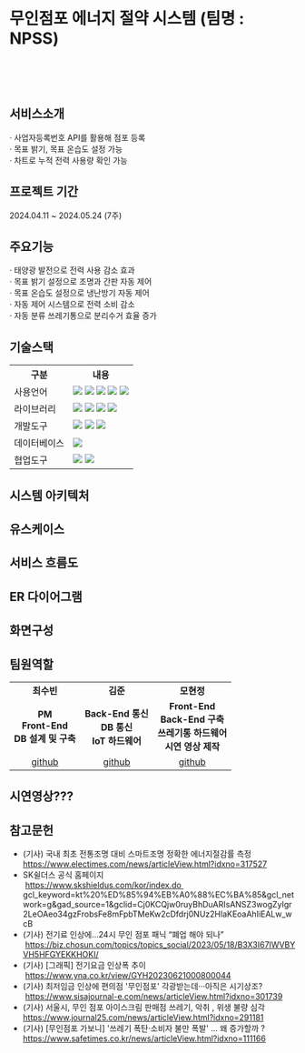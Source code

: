 # 무인점포 에너지 절약 시스템 (팀명 : NPSS)
<br/><br/><br/>

## 서비스소개
· 사업자등록번호 API를 활용해 점포 등록<br/>
· 목표 밝기, 목표 온습도 설정 가능<br/>
· 차트로 누적 전력 사용량 확인 가능<br/>

## 프로젝트 기간
2024.04.11 ~ 2024.05.24 (7주)

## 주요기능
· 태양광 발전으로 전력 사용 감소 효과<br/>
· 목표 밝기 설정으로 조명과 간판 자동 제어<br/>
· 목표 온습도 설정으로 냉난방기 자동 제어<br/>
· 자동 제어 시스템으로 전력 소비 감소<br/>
· 자동 분류 쓰레기통으로 분리수거 효율 증가<br/>

## 기술스택
<table>
    <tr>
        <th>구분</th>
        <th>내용</th>
    </tr>
    <tr>
        <td>사용언어</td>
        <td>
          <img src="https://img.shields.io/badge/Python-3776AB?style=for-the-badge&logo=Python&logoColor=white"/>
          <img src="https://img.shields.io/badge/C++-00599C?style=for-the-badge&logo=C++&logoColor=white"/> 
          <img src="https://img.shields.io/badge/JavaScript-F7DF1E?style=for-the-badge&logo=JavaScript&logoColor=white"/>
          <img src="https://img.shields.io/badge/React-61DAFB?style=for-the-badge&logo=React&logoColor=black">
          <img src="https://img.shields.io/badge/Node.js-339933?style=for-the-badge&logo=Node.js&logoColor=white"/>
        </td>
    </tr>
    <tr>
        <td>라이브러리</td>
        <td>
          <img src="https://img.shields.io/badge/AWS-%23FF9900.svg?style=for-the-badge&logo=amazon-aws&logoColor=white" > 
            <img src="https://img.shields.io/badge/BootStrap-7952B3?style=for-the-badge&logo=BootStrap&logoColor=white"/>
          <img src="https://img.shields.io/badge/React_Router-CA4245?style=for-the-badge&logo=react-router&logoColor=white">
<img src="https://img.shields.io/badge/Axios-007CE2?style=for-the-badge&logo=axios&logoColor=white" >
        </td>
    </tr>
    <tr>
        <td>개발도구</td>
        <td>
            <img src="https://img.shields.io/badge/RaspberryPi-A22846?style=for-the-badge&logo=RaskpberryPi&logoColor=white"/>
            <img src="https://img.shields.io/badge/Arduino-00979D?style=for-the-badge&logo=Arduino&logoColor=white"/>
            <img src="https://img.shields.io/badge/VSCode-007ACC?style=for-the-badge&logo=VisualStudioCode&logoColor=white"/>
        </td>
    </tr>
    <tr>
        <td>데이터베이스</td>
        <td>
            <img src="https://img.shields.io/badge/Oracle 11g-F80000?style=for-the-badge&logo=Oracle&logoColor=white"/>
        </td>
    </tr>
    <tr>
        <td>협업도구</td>
        <td>
            <img src="https://img.shields.io/badge/Git-F05032?style=for-the-badge&logo=Git&logoColor=white"/>
            <img src="https://img.shields.io/badge/GitHub-181717?style=for-the-badge&logo=GitHub&logoColor=white"/>
        </td>
    </tr>
</table>


## 시스템 아키텍처

## 유스케이스


## 서비스 흐름도


## ER 다이어그램


## 화면구성


## 팀원역할
<table>
  <tr>
    <td align="center"><strong>최수빈</strong></td>
    <td align="center"><strong>김준</strong></td>
    <td align="center"><strong>모현정</strong></td>
  </tr>
  <tr>
    <td align="center"><b>PM<br/>Front-End<br/>DB 설계 및 구축</b></td>
    <td align="center"><b>Back-End 통신<br/>DB 통신<br/>IoT 하드웨어</b></td>
    <td align="center"><b>Front-End<br/>Back-End 구축<br/>쓰레기통 하드웨어<br/>시연 영상 제작</b></td>
   
  </tr>
  <tr>
    <td align="center"><a href="https://github.com/soob0513" target='_blank'>github</a></td>
    <td align="center"><a href="https://github.com/kinick1" target='_blank'>github</a></td>
    <td align="center"><a href="https://github.com/mohyunjeong" target='_blank'>github</a></td>
  </tr>
</table>

## 시연영상???

## 참고문헌
- (기사) 국내 최초 전통조명 대비 스마트조명 정확한 에너지절감률 측정<br/>
https://www.electimes.com/news/articleView.html?idxno=317527<br/>
- SK쉴더스 공식 홈페이지<br/>
 https://www.skshieldus.com/kor/index.do 
gcl_keyword=kt%20%ED%85%94%EB%A0%88%EC%BA%85&gcl_network=g&gad_source=1&gclid=Cj0KCQjw0ruyBhDuARIsANSZ3wogZyIgr2LeOAeo34gzFrobsFe8mFpbTMeKw2cDfdrj0NUz2HlaKEoaAhIiEALw_wcB<br/>
- (기사) 전기료 인상에…24시 무인 점포 패닉 “폐업 해야 되나”<br/>
 https://biz.chosun.com/topics/topics_social/2023/05/18/B3X3I67IWVBYVH5HFGYEKKHOKI/<br/>
- (기사) [그래픽] 전기요금 인상폭 추이<br/>
 https://www.yna.co.kr/view/GYH20230621000800044<br/>
- (기사) 최저임금 인상에 편의점 '무인점포' 각광받는데···아직은 시기상조?<br/>
 https://www.sisajournal-e.com/news/articleView.html?idxno=301739<br/>
- (기사) 서울시, 무인 점포 아이스크림 판매점 쓰레기, 악취 , 위생 불량 심각<br/>
https://www.journal25.com/news/articleView.html?idxno=291181<br/>
- (기사) [무인점포 가보니] '쓰레기 폭탄·소비자 불만 폭발' … 왜 증가할까 ?<br/>
https://www.safetimes.co.kr/news/articleView.html?idxno=111166<br/>


